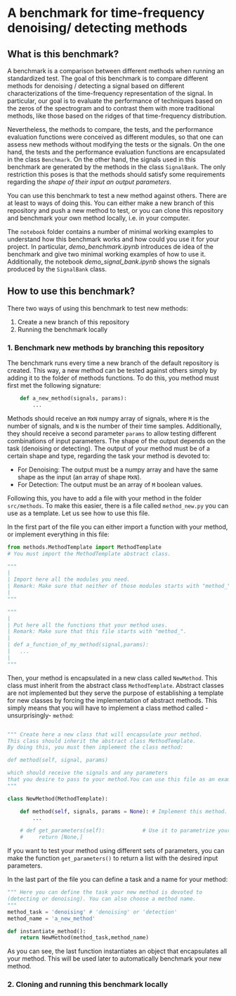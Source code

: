 # A benchmark for time-frequency denoising/ detecting methods

## What is this benchmark?

A benchmark is a comparison between different methods when running an standardized test. The goal of this benchmark is to compare different methods for denoising / detecting a signal based on different characterizations of the time-frequency representation of the signal. In particular, our goal is to evaluate the performance of techniques based on the zeros of the spectrogram and to contrast them with more traditional methods, like those based on the ridges of that time-frequency distribution.

Nevertheless, the methods to compare, the tests, and the performance evaluation functions were conceived as different modules, so that one can assess new methods without modifying the tests or the signals. On the one hand, the tests and the performance evaluation functions are encapsulated in the class `Benchmark`. On the other hand, the signals used in this benchmark are generated by the methods in the class `SignalBank`. The only restriction this poses is that the methods should satisfy some requirements regarding the *shape of their input an output parameters*.

You can use this benchmark to test a new method against others. There are at least to ways of doing this. You can either make a new branch of this repository and push a new method to test, or you can clone this repository and benchmark your own method locally, i.e. in your computer.

The `notebook` folder contains a number of minimal working examples to understand how this benchmark works and how could you use it for your project. In particular, *demo_benchmark.ipynb* introduces de idea of the benchmark and give two minimal working examples of how to use it. Additionally, the notebook *demo_signal_bank.ipynb* shows the signals produced by the `SignalBank` class.

## How to use this benchmark?

There two ways of using this benchmark to test new methods:

1. Create a new branch of this repository
2. Running the benchmark locally

### 1. Benchmark new methods by branching this repository

The benchmark runs every time a new branch of the default repository is created. This way, a new method can be tested against others simply by adding it to the folder of methods functions. To do this, you method must first met the following signature:

```python
    def a_new_method(signals, params):
        ...
```

Methods should receive an `M`x`N` numpy array of signals, where `M` is the number of signals, and `N` is the number of their time samples. Additionally, they should receive a second parameter `params` to allow testing different combinations of input parameters. The shape of the output depends on the task (denoising or detecting). The output of your method must be of a certain shape and type, regarding the task your method is devoted to:

* For Denoising: The output must be a numpy array and have the same shape as the input (an array of shape `M`x`N`).
* For Detection: The output must be an array of `M` boolean values.

Following this, you have to add a file with your method in the folder `src/methods`. To make this easier, there is a file called `method_new.py` you can use as a template. Let us see how to use this file.

In the first part of the file you can either import a function with your method, or implement everything in this file:

```python
from methods.MethodTemplate import MethodTemplate
# You must import the MethodTemplate abstract class.

"""
|
| Import here all the modules you need.
| Remark: Make sure that neither of those modules starts with "method_".
|
"""

""" 
|
| Put here all the functions that your method uses.
| Remark: Make sure that this file starts with "method_".
|
| def a_function_of_my_method(signal,params):
|   ...
|
"""
```

Then, your method is encapsulated in a new class called `NewMethod`. This class must inherit from the abstract class `MethodTemplate`. Abstract classes are not implemented but they serve the purpose of establishing a template for new classes by forcing the implementation of abstract methods. This simply means that you will have to implement a class method called -unsurprisingly- `method`:

```python

""" Create here a new class that will encapsulate your method.
This class should inherit the abstract class MethodTemplate.
By doing this, you must then implement the class method: 

def method(self, signal, params)

which should receive the signals and any parameters
that you desire to pass to your method.You can use this file as an example.
"""

class NewMethod(MethodTemplate):

    def method(self, signals, params = None): # Implement this method.
        ...

    # def get_parameters(self):            # Use it to parametrize your method.
    #     return [None,]      

```

If you want to test your method using different sets of parameters, you can make the function `get_parameters()` to return a list with the desired input parameters.

In the last part of the file you can define a task and a name for your method:

```python
""" Here you can define the task your new method is devoted to 
(detecting or denoising). You can also choose a method name.
"""
method_task = 'denoising' # 'denoising' or 'detection'
method_name = 'a_new_method'

def instantiate_method():
    return NewMethod(method_task,method_name)
```

As you can see, the last function instantiates an object that encapsulates all your method. This will be used later to automatically benchmark your new method.

### 2. Cloning and running this benchmark locally
